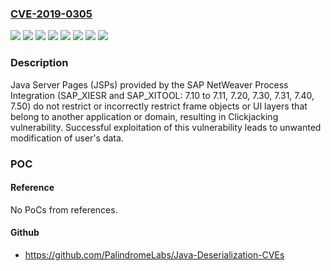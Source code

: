 ### [CVE-2019-0305](https://cve.mitre.org/cgi-bin/cvename.cgi?name=CVE-2019-0305)
![](https://img.shields.io/static/v1?label=Product&message=SAP%20NetWeaver%20Process%20Integration(SAP_XIESR%20and%20SAP_XITOOL)&color=blue)
![](https://img.shields.io/static/v1?label=Version&message=%3C%207.10%20to%207.11%20&color=brightgreen)
![](https://img.shields.io/static/v1?label=Version&message=%3C%207.2%20&color=brightgreen)
![](https://img.shields.io/static/v1?label=Version&message=%3C%207.3%20&color=brightgreen)
![](https://img.shields.io/static/v1?label=Version&message=%3C%207.31%20&color=brightgreen)
![](https://img.shields.io/static/v1?label=Version&message=%3C%207.4%20&color=brightgreen)
![](https://img.shields.io/static/v1?label=Version&message=%3C%207.5%20&color=brightgreen)
![](https://img.shields.io/static/v1?label=Vulnerability&message=Clickjacking&color=brightgreen)

### Description

Java Server Pages (JSPs) provided by the SAP NetWeaver Process Integration (SAP_XIESR and SAP_XITOOL: 7.10 to 7.11, 7.20, 7.30, 7.31, 7.40, 7.50) do not restrict or incorrectly restrict frame objects or UI layers that belong to another application or domain, resulting in Clickjacking vulnerability. Successful exploitation of this vulnerability leads to unwanted modification of user's data.

### POC

#### Reference
No PoCs from references.

#### Github
- https://github.com/PalindromeLabs/Java-Deserialization-CVEs

